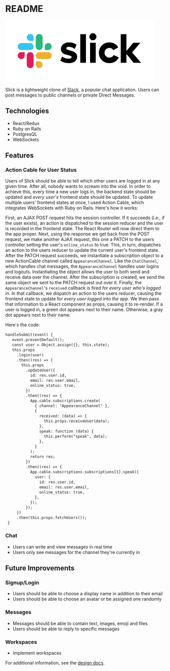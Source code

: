 # README

![logo](./app/assets/images/slick_logo_big.png)

Slick is a lightweight clone of [Slack](https://www.slack.com), a popular chat application. Users can post messages to public channels or private Direct Messages.

## Technologies
- React/Redux
- Ruby on Rails
- PostgresQL
- WebSockets

## Features

### Action Cable for User Status

Users of Slick should be able to tell which other users are logged in at any given time. After all, nobody wants to scream into the void. In order to achieve this, every time a new user logs in, the backend state should be updated and *every user's* frontend state should be updated. To update multiple users' frontend states at once, I used Action Cable, which integrates WebSockets with Ruby on Rails. Here's how it works:

First, an AJAX POST request hits the session controller. If it succeeds (i.e., if the user exists), an action is dispatched to the session reducer and the user is recorded in the frontend state. The React Router will now direct them to the app proper. Next, using the response we get back from the POST request, we make another AJAX request, this one a PATCH to the users controller setting the user's `online_status` to true. This, in turn, dispatches an action to the users reducer to update the current user's frontend state. After the PATCH request succeeds, we instantiate a subscription object to a new ActionCable channel called `AppearanceChannel`. Like the `ChatChannel`, which handles chat messages, the `AppearanceChannel` handles user logins and logouts. Instantiating the object allows the user to both send and receive data over the channel. After the subscription is created, we send the same object we sent to the PATCH request out over it. Finally, the `AppearanceChannel`'s `received` callback is fired for *every user who's logged in*. In that callback, we dispatch an action to the users reducer, causing the frontend state to update for *every user logged into the app*. We then pass that information to a React component as props, causing it to re-render. If a user is logged in, a green dot appears next to their name. Otherwise, a gray dot appears next to their name.

Here's the code:

 ```
 handleSubmit(event) {
    event.preventDefault();
    const user = Object.assign({}, this.state);
    this.props
      .login(user)
      .then((res) => {
        this.props
          .updateUser({
            id: res.user.id,
            email: res.user.email,
            online_status: true,
          })
          .then((res) => {
            App.cable.subscriptions.create(
              { channel: "AppearanceChannel" },
              {
                received: (data) => {
                  this.props.receiveUser(data);
                },
                speak: function (data) {
                  this.perform("speak", data);
                },
              }
            );
            return res;
          })
          .then((res) => {
            App.cable.subscriptions.subscriptions[1].speak({
              user: {
                id: res.user.id,
                email: res.user.email,
                online_status: true,
              },
            });
          });
      })
      .then(this.props.fetchUsers());
  }
  ```


### Chat
- Users can write and view messages in real time
- Users only see messages for the channel they're currently in

## Future Improvements
### Signup/Login
- Users should be able to choose a display name in addition to their email
- Users should be able to choose an avatar or be assigned one randomly
### Messages
- Messages should be able to contain text, images, emoji and files
- Users should be able to reply to specific messages
### Workspaces
- Implement workspaces

For additional information, see the [design docs](https://github.com/twofford/Slick/wiki).
